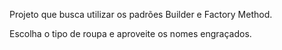 Projeto que busca utilizar os padrões Builder e Factory Method.

Escolha o tipo de roupa e aproveite os nomes engraçados.
